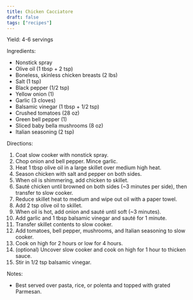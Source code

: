 ```yaml
---
title: Chicken Cacciatore
draft: false
tags: ["recipes"]
---
```


Yield: 4-6 servings

Ingredients:
- Nonstick spray
- Olive oil (1 tbsp + 2 tsp)
- Boneless, skinless chicken breasts (2 lbs)
- Salt (1 tsp)
- Black pepper (1/2 tsp)
- Yellow onion (1)
- Garlic (3 cloves)
- Balsamic vinegar (1 tbsp + 1/2 tsp)
- Crushed tomatoes (28 oz)
- Green bell pepper (1)
- Sliced baby bella mushrooms (8 oz)
- Italian seasoning (2 tsp)

Directions:
1) Coat slow cooker with nonstick spray.
2) Chop onion and bell pepper. Mince garlic.
3) Heat 1 tbsp olive oil in a large skillet over medium high heat.
4) Season chicken with salt and pepper on both sides.
5) When oil is shimmering, add chicken to skillet.
6) Sauté chicken until browned on both sides (~3 minutes per side), then transfer to slow cooker.
7) Reduce skillet heat to medium and wipe out oil with a paper towel.
8) Add 2 tsp olive oil to skillet.
9) When oil is hot, add onion and sauté until soft (~3 minutes).
10) Add garlic and 1 tbsp balsamic vinegar and sauté for 1 minute.
11) Transfer skillet contents to slow cooker.
12) Add tomatoes, bell pepper, mushrooms, and Italian seasoning to slow cooker.
13) Cook on high for 2 hours or low for 4 hours.
14) (optional) Uncover slow cooker and cook on high for 1 hour to thicken sauce.
15) Stir in 1/2 tsp balsamic vinegar.

Notes:
- Best served over pasta, rice, or polenta and topped with grated Parmesan.
